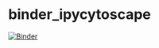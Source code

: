 # binder_ipycytoscape

[![Binder](https://mybinder.org/badge_logo.svg)](https://mybinder.org/v2/gh/sateeshperi/binder_ipycytoscape/main?urlpath=lab)
